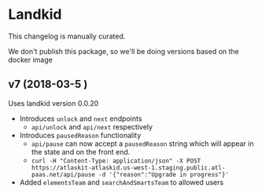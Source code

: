 # Landkid

This changelog is manually curated.

We don't publish this package, so we'll be doing versions based on the docker image

## v7 (2018-03-5 )

Uses landkid version 0.0.20

* Introduces `unlock` and `next` endpoints
  * `api/unlock` and `api/next` respectively
* Introduces `pausedReason` functionality
  * `api/pause` can now accept a `pausedReason` string which will appear in the state and on the
   front end.
  * `curl -H "Content-Type: application/json" -X POST https://atlaskit-atlaskid.us-west-1.staging.public.atl-paas.net/api/pause -d '{"reason":"Upgrade in progress"}'`
* Added `elementsTeam` and `searchAndSmartsTeam` to allowed users

